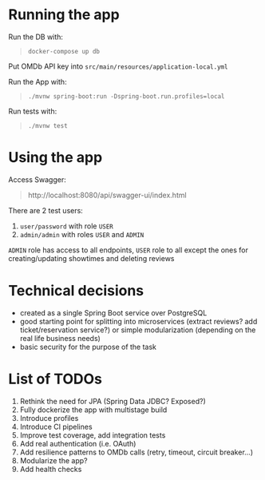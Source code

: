 # Running the app

Run the DB with:
> ```docker-compose up db```

Put OMDb API key into ```src/main/resources/application-local.yml```

Run the App with:
> ```./mvnw spring-boot:run -Dspring-boot.run.profiles=local```

Run tests with:
> ```./mvnw test```

# Using the app

Access Swagger:

> http://localhost:8080/api/swagger-ui/index.html

There are 2 test users:

1. ```user/password``` with role ```USER```
2. ```admin/admin``` with roles ```USER``` and ```ADMIN```

```ADMIN``` role has access to all endpoints, ```USER``` role to all except the ones for creating/updating showtimes and
deleting reviews

# Technical decisions

- created as a single Spring Boot service over PostgreSQL
- good starting point for splitting into microservices (extract reviews? add ticket/reservation
  service?) or simple modularization (depending on the real life business needs)
- basic security for the purpose of the task

# List of TODOs

1. Rethink the need for JPA (Spring Data JDBC? Exposed?)
2. Fully dockerize the app with multistage build
3. Introduce profiles
4. Introduce CI pipelines
5. Improve test coverage, add integration tests
6. Add real authentication (i.e. OAuth)
7. Add resilience patterns to OMDb calls (retry, timeout, circuit breaker...)
8. Modularize the app?
9. Add health checks

